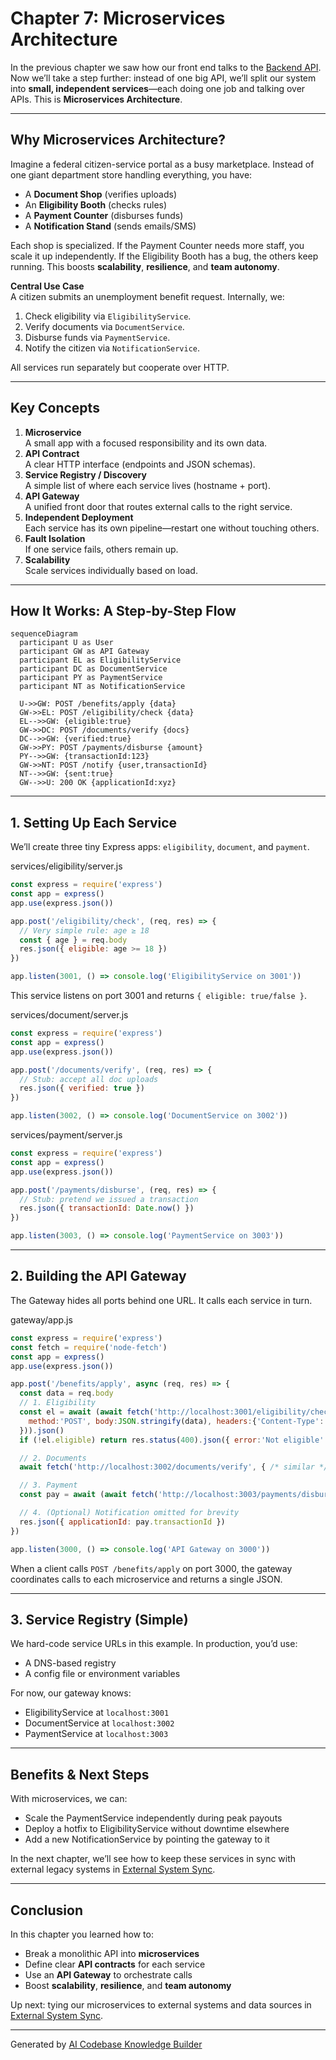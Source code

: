 # Chapter 7: Microservices Architecture

In the previous chapter we saw how our front end talks to the [Backend API](06_backend_api_.md). Now we’ll take a step further: instead of one big API, we’ll split our system into **small, independent services**—each doing one job and talking over APIs. This is **Microservices Architecture**.

---

## Why Microservices Architecture?

Imagine a federal citizen-service portal as a busy marketplace. Instead of one giant department store handling everything, you have:

- A **Document Shop** (verifies uploads)  
- An **Eligibility Booth** (checks rules)  
- A **Payment Counter** (disburses funds)  
- A **Notification Stand** (sends emails/SMS)  

Each shop is specialized. If the Payment Counter needs more staff, you scale it up independently. If the Eligibility Booth has a bug, the others keep running. This boosts **scalability**, **resilience**, and **team autonomy**.

**Central Use Case**  
A citizen submits an unemployment benefit request. Internally, we:

1. Check eligibility via `EligibilityService`.  
2. Verify documents via `DocumentService`.  
3. Disburse funds via `PaymentService`.  
4. Notify the citizen via `NotificationService`.  

All services run separately but cooperate over HTTP.

---

## Key Concepts

1. **Microservice**  
   A small app with a focused responsibility and its own data.  
2. **API Contract**  
   A clear HTTP interface (endpoints and JSON schemas).  
3. **Service Registry / Discovery**  
   A simple list of where each service lives (hostname + port).  
4. **API Gateway**  
   A unified front door that routes external calls to the right service.  
5. **Independent Deployment**  
   Each service has its own pipeline—restart one without touching others.  
6. **Fault Isolation**  
   If one service fails, others remain up.  
7. **Scalability**  
   Scale services individually based on load.

---

## How It Works: A Step-by-Step Flow

```mermaid
sequenceDiagram
  participant U as User
  participant GW as API Gateway
  participant EL as EligibilityService
  participant DC as DocumentService
  participant PY as PaymentService
  participant NT as NotificationService

  U->>GW: POST /benefits/apply {data}
  GW->>EL: POST /eligibility/check {data}
  EL-->>GW: {eligible:true}
  GW->>DC: POST /documents/verify {docs}
  DC-->>GW: {verified:true}
  GW->>PY: POST /payments/disburse {amount}
  PY-->>GW: {transactionId:123}
  GW->>NT: POST /notify {user,transactionId}
  NT-->>GW: {sent:true}
  GW-->>U: 200 OK {applicationId:xyz}
```

---

## 1. Setting Up Each Service

We’ll create three tiny Express apps: `eligibility`, `document`, and `payment`.

services/eligibility/server.js  
```js
const express = require('express')
const app = express()
app.use(express.json())

app.post('/eligibility/check', (req, res) => {
  // Very simple rule: age ≥ 18
  const { age } = req.body
  res.json({ eligible: age >= 18 })
})

app.listen(3001, () => console.log('EligibilityService on 3001'))
```
This service listens on port 3001 and returns `{ eligible: true/false }`.  

services/document/server.js  
```js
const express = require('express')
const app = express()
app.use(express.json())

app.post('/documents/verify', (req, res) => {
  // Stub: accept all doc uploads
  res.json({ verified: true })
})

app.listen(3002, () => console.log('DocumentService on 3002'))
```

services/payment/server.js  
```js
const express = require('express')
const app = express()
app.use(express.json())

app.post('/payments/disburse', (req, res) => {
  // Stub: pretend we issued a transaction
  res.json({ transactionId: Date.now() })
})

app.listen(3003, () => console.log('PaymentService on 3003'))
```

---

## 2. Building the API Gateway

The Gateway hides all ports behind one URL. It calls each service in turn.

gateway/app.js  
```js
const express = require('express')
const fetch = require('node-fetch')
const app = express()
app.use(express.json())

app.post('/benefits/apply', async (req, res) => {
  const data = req.body
  // 1. Eligibility
  const el = await (await fetch('http://localhost:3001/eligibility/check', {
    method:'POST', body:JSON.stringify(data), headers:{'Content-Type':'application/json'}
  })).json()
  if (!el.eligible) return res.status(400).json({ error:'Not eligible' })

  // 2. Documents
  await fetch('http://localhost:3002/documents/verify', { /* similar */ })

  // 3. Payment
  const pay = await (await fetch('http://localhost:3003/payments/disburse', { /* similar */ })).json()

  // 4. (Optional) Notification omitted for brevity
  res.json({ applicationId: pay.transactionId })
})

app.listen(3000, () => console.log('API Gateway on 3000'))
```
When a client calls `POST /benefits/apply` on port 3000, the gateway coordinates calls to each microservice and returns a single JSON.

---

## 3. Service Registry (Simple)

We hard-code service URLs in this example. In production, you’d use:

- A DNS-based registry  
- A config file or environment variables  

For now, our gateway knows:
- EligibilityService at `localhost:3001`
- DocumentService at `localhost:3002`
- PaymentService at `localhost:3003`

---

## Benefits & Next Steps

With microservices, we can:

- Scale the PaymentService independently during peak payouts  
- Deploy a hotfix to EligibilityService without downtime elsewhere  
- Add a new NotificationService by pointing the gateway to it  

In the next chapter, we’ll see how to keep these services in sync with external legacy systems in [External System Sync](08_external_system_sync_.md).

---

## Conclusion

In this chapter you learned how to:

- Break a monolithic API into **microservices**  
- Define clear **API contracts** for each service  
- Use an **API Gateway** to orchestrate calls  
- Boost **scalability**, **resilience**, and **team autonomy**

Up next: tying our microservices to external systems and data sources in [External System Sync](08_external_system_sync_.md).

---

Generated by [AI Codebase Knowledge Builder](https://github.com/The-Pocket/Tutorial-Codebase-Knowledge)
